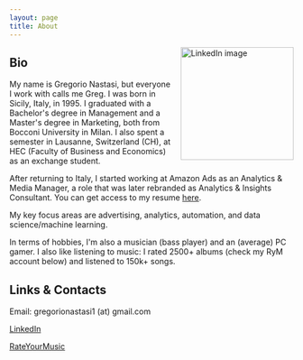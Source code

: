 ```yaml
---
layout: page
title: About
---
```


<img src="https://media.licdn.com/dms/image/v2/C4D03AQH2qTjw4Zg6AQ/profile-displayphoto-shrink_800_800/profile-displayphoto-shrink_800_800/0/1652341651338?e=1733356800&v=beta&t=ZdkLM7JWLZnOUKnjpU0HlQIxADPt13OtQycsK7hWMx0" alt="LinkedIn image" style="float: right; margin-left: 15px; width: 200px;">

## Bio
My name is Gregorio Nastasi, but everyone I work with calls me Greg. I was born in Sicily, Italy, in 1995. I graduated with a Bachelor's degree in Management and a Master's degree in Marketing, both from Bocconi University in Milan. I also spent a semester in Lausanne, Switzerland (CH), at HEC (Faculty of Business and Economics) as an exchange student.

After returning to Italy, I started working at Amazon Ads as an Analytics & Media Manager, a role that was later rebranded as Analytics & Insights Consultant. You can get access to my resume [here](https://drive.google.com/file/d/15vwOa1MYKfET57H8fS0rTm2RXjxmFXF1/view?usp=sharing).

My key focus areas are advertising, analytics, automation, and data science/machine learning.

In terms of hobbies, I'm also a musician (bass player) and an (average) PC gamer. I also like listening to music: I rated 2500+ albums (check my RyM account below) and listened to 150k+ songs.

## Links & Contacts
Email: gregorionastasi1 (at) gmail.com

[LinkedIn](https://www.linkedin.com/in/gregorionastasi/)

[RateYourMusic](https://rateyourmusic.com/~Perennial_Quest)
